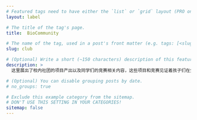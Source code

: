```yaml
---
# Featured tags need to have either the `list` or `grid` layout (PRO only).
layout: label

# The title of the tag's page.
title:  BioCommunity

# The name of the tag, used in a post's front matter (e.g. tags: [<slug>]).
slug: club

# (Optional) Write a short (~150 characters) description of this featured tag.
description: >
  这里展出了校内社团的项目产出以及同学们的竞赛相关内容，这些项目和竞赛见证着孩子们在生物方面的探索，相信这些经历一定会在以后给他们留下深刻且回味无穷的记忆！

# (Optional) You can disable grouping posts by date.
# no_groups: true

# Exclude this example category from the sitemap.
# DON'T USE THIS SETTING IN YOUR CATEGORIES!
sitemap: false
---
```

